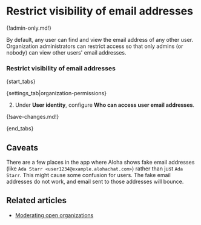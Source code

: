# Restrict visibility of email addresses

{!admin-only.md!}

By default, any user can find and view the email address of any other
user.  Organization administrators can restrict access so that only
admins (or nobody) can view other users' email addresses.

### Restrict visibility of email addresses

{start_tabs}

{settings_tab|organization-permissions}

2. Under **User identity**, configure **Who can access user email addresses**.

{!save-changes.md!}

{end_tabs}

## Caveats

There are a few places in the app where Aloha shows fake email addresses (like
`Ada Starr <user1234@example.alohachat.com>`) rather than just `Ada Starr`. This might
cause some confusion for users. The fake email addresses do not work, and
email sent to those addresses will bounce.

## Related articles

* [Moderating open organizations](/help/moderating-open-organizations)
